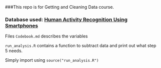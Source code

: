 ###This repo is for Getting and Cleaning Data course.
### Database used: [Human Activity Recognition Using Smartphones](http://archive.ics.uci.edu/ml/datasets/Human+Activity+Recognition+Using+Smartphones)

Files
`Codebook.md` describes the variables

`run_analysis.R` contains a function to subtract data and print out what step 5 needs.

Simply import using `source("run_analysis.R")`
